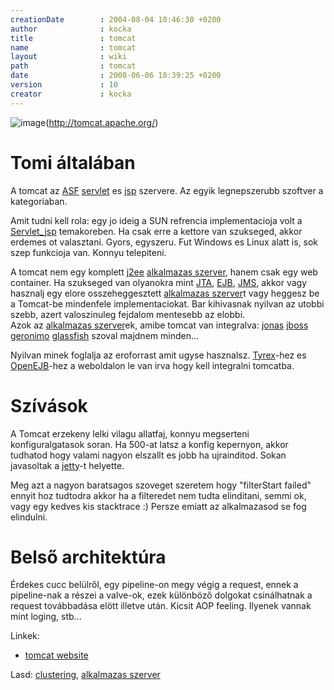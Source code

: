 ```yaml
---
creationDate        : 2004-08-04 10:46:30 +0200 
author              : kocka 
title               : tomcat 
name                : tomcat 
layout              : wiki 
path                : tomcat 
date                : 2008-06-06 18:39:25 +0200 
version             : 10 
creator             : kocka 
---
```

![image](http://tomcat.apache.org/images/tomcat.gif)(http://tomcat.apache.org/)

# Tomi általában

A tomcat az [ASF](ASF.html) [servlet](servlet.html) es [jsp](JSP.html) szervere. Az egyik legnepszerubb szoftver a kategoriaban.

Amit tudni kell rola: egy jo ideig a SUN refrencia implementacioja volt a [Servlet_jsp](servlet_jsp.html) temakoreben. Ha csak erre a kettore van szukseged, akkor erdemes ot valasztani. Gyors, egyszeru. Fut Windows es Linux alatt is, sok szep funkcioja van. Konnyu telepiteni.

A tomcat nem egy komplett [j2ee](j2ee.html) [alkalmazas szerver](Alkalmazas%20Szerver.html), hanem csak egy web container. Ha szukseged van olyanokra mint [JTA](JTA.html), [EJB](EJB.html), [JMS](JMS.html), akkor vagy hasznalj egy elore osszeheggesztett [alkalmazas szerver](Alkalmazas%20Szerver.html)t vagy heggesz be a Tomcat-be mindenfele implementaciokat. Bar kihivasnak nyilvan az utobbi szebb, azert valoszinuleg fejdalom mentesebb az elobbi.<br/>
Azok az [alkalmazas szerver](Alkalmazas%20Szerver.html)ek, amibe tomcat van integralva: [jonas](jonas.html) [jboss](jboss.html) [geronimo](geronimo.html) [glassfish](glassfish.html) szoval majdnem minden...

Nyilvan minek foglalja az eroforrast amit ugyse hasznalsz.
[Tyrex](tyrex.html)-hez es [OpenEJB](OpenEJB.html)-hez a weboldalon le van irva hogy kell integralni tomcatba.

# Szívások

A Tomcat erzekeny lelki vilagu allatfaj, konnyu megserteni konfiguralgatasok soran. Ha 500-at latsz a konfig kepernyon, akkor tudhatod hogy valami nagyon elszallt es jobb ha ujrainditod. Sokan javasoltak a [jetty](jetty.html)-t helyette.

Meg azt a nagyon baratsagos szoveget szeretem hogy "filterStart failed" ennyit hoz tudtodra akkor ha a filteredet nem tudta elinditani, semmi ok, vagy egy kedves kis stacktrace :) Persze emiatt az alkalmazasod se fog elindulni.

# Belső architektúra

Érdekes cucc belülről, egy pipeline-on megy végig a request, ennek a pipeline-nak a részei a valve-ok, ezek különböző dolgokat csinálhatnak a request továbbadása elött illetve után. Kicsit AOP feeling. Ilyenek vannak mint loging, stb...

Linkek:

*   [tomcat website](http://tomcat.apache.org/)


Lasd: [clustering](Missing.html), [alkalmazas szerver](Alkalmazas%20Szerver.html)
